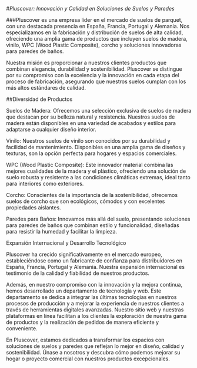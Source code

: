 #*Pluscover: Innovación y Calidad en Soluciones de Suelos y Paredes*

###Pluscover es una empresa líder en el mercado de suelos de parquet, con una destacada presencia en España, Francia, Portugal y Alemania. Nos especializamos en la fabricación y distribución de suelos de alta calidad, ofreciendo una amplia gama de productos que incluyen suelos de madera, vinilo, WPC (Wood Plastic Composite), corcho y soluciones innovadoras para paredes de baños.

Nuestra misión es proporcionar a nuestros clientes productos que combinan elegancia, durabilidad y sostenibilidad. Pluscover se distingue por su compromiso con la excelencia y la innovación en cada etapa del proceso de fabricación, asegurando que nuestros suelos cumplan con los más altos estándares de calidad.

##Diversidad de Productos

Suelos de Madera: Ofrecemos una selección exclusiva de suelos de madera que destacan por su belleza natural y resistencia. Nuestros suelos de madera están disponibles en una variedad de acabados y estilos para adaptarse a cualquier diseño interior.

Vinilo: Nuestros suelos de vinilo son conocidos por su durabilidad y facilidad de mantenimiento. Disponibles en una amplia gama de diseños y texturas, son la opción perfecta para hogares y espacios comerciales.

WPC (Wood Plastic Composite): Este innovador material combina las mejores cualidades de la madera y el plástico, ofreciendo una solución de suelo robusta y resistente a las condiciones climáticas extremas, ideal tanto para interiores como exteriores.

Corcho: Conscientes de la importancia de la sostenibilidad, ofrecemos suelos de corcho que son ecológicos, cómodos y con excelentes propiedades aislantes.

Paredes para Baños: Innovamos más allá del suelo, presentando soluciones para paredes de baños que combinan estilo y funcionalidad, diseñadas para resistir la humedad y facilitar la limpieza.

Expansión Internacional y Desarrollo Tecnológico

Pluscover ha crecido significativamente en el mercado europeo, estableciéndose como un fabricante de confianza para distribuidores en España, Francia, Portugal y Alemania. Nuestra expansión internacional es testimonio de la calidad y fiabilidad de nuestros productos.

Además, en nuestro compromiso con la innovación y la mejora continua, hemos desarrollado un departamento de tecnología y web. Este departamento se dedica a integrar las últimas tecnologías en nuestros procesos de producción y a mejorar la experiencia de nuestros clientes a través de herramientas digitales avanzadas. Nuestro sitio web y nuestras plataformas en línea facilitan a los clientes la exploración de nuestra gama de productos y la realización de pedidos de manera eficiente y conveniente.

En Pluscover, estamos dedicados a transformar los espacios con soluciones de suelos y paredes que reflejan lo mejor en diseño, calidad y sostenibilidad. Únase a nosotros y descubra cómo podemos mejorar su hogar o proyecto comercial con nuestros productos excepcionales.


<!---
Pluscover/Pluscover is a ✨ special ✨ repository because its `README.md` (this file) appears on your GitHub profile.
You can click the Preview link to take a look at your changes.
--->
